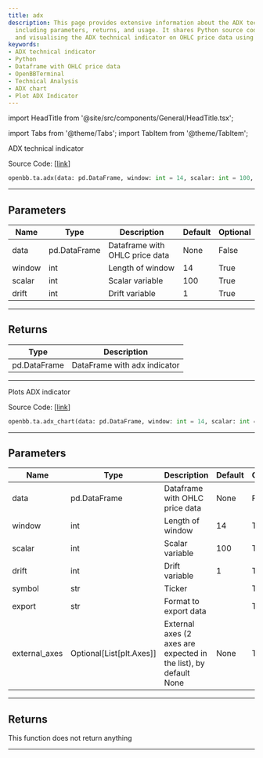 ```yaml
---
title: adx
description: This page provides extensive information about the ADX technical indicator,
  including parameters, returns, and usage. It shares Python source codes for implementing
  and visualising the ADX technical indicator on OHLC price data using OpenBBTerminal.
keywords:
- ADX technical indicator
- Python
- Dataframe with OHLC price data
- OpenBBTerminal
- Technical Analysis
- ADX chart
- Plot ADX Indicator
---
```


import HeadTitle from '@site/src/components/General/HeadTitle.tsx';

<HeadTitle title="adx - Ta - Reference | OpenBB SDK Docs" />

import Tabs from '@theme/Tabs';
import TabItem from '@theme/TabItem';

<Tabs>
<TabItem value="model" label="Model" default>

ADX technical indicator

Source Code: [[link](https://github.com/OpenBB-finance/OpenBBTerminal/tree/main/openbb_terminal/common/technical_analysis/trend_indicators_model.py#L16)]

```python
openbb.ta.adx(data: pd.DataFrame, window: int = 14, scalar: int = 100, drift: int = 1)
```

---

## Parameters

| Name | Type | Description | Default | Optional |
| ---- | ---- | ----------- | ------- | -------- |
| data | pd.DataFrame | Dataframe with OHLC price data | None | False |
| window | int | Length of window | 14 | True |
| scalar | int | Scalar variable | 100 | True |
| drift | int | Drift variable | 1 | True |


---

## Returns

| Type | Description |
| ---- | ----------- |
| pd.DataFrame | DataFrame with adx indicator |
---

</TabItem>
<TabItem value="view" label="Chart">

Plots ADX indicator

Source Code: [[link](https://github.com/OpenBB-finance/OpenBBTerminal/tree/main/openbb_terminal/common/technical_analysis/trend_indicators_view.py#L30)]

```python
openbb.ta.adx_chart(data: pd.DataFrame, window: int = 14, scalar: int = 100, drift: int = 1, symbol: str = "", export: str = "", external_axes: Optional[List[matplotlib.axes._axes.Axes]] = None)
```

---

## Parameters

| Name | Type | Description | Default | Optional |
| ---- | ---- | ----------- | ------- | -------- |
| data | pd.DataFrame | Dataframe with OHLC price data | None | False |
| window | int | Length of window | 14 | True |
| scalar | int | Scalar variable | 100 | True |
| drift | int | Drift variable | 1 | True |
| symbol | str | Ticker |  | True |
| export | str | Format to export data |  | True |
| external_axes | Optional[List[plt.Axes]] | External axes (2 axes are expected in the list), by default None | None | True |


---

## Returns

This function does not return anything

---

</TabItem>
</Tabs>
